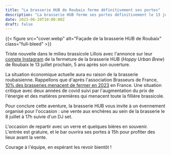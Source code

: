 ```yaml
---
title: "La brasserie HUB de Roubaix ferme définitivement ses portes"
description: "La brasserie HUB ferme ses portes définitivement le 13 juillet prochain, 5 ans après son ouverture à Roubaix."
date: 2023-06-20T10:00:00Z
draft: false
---
```


{{< figure src="cover.webp" alt="Façade de la brasserie HUB de Roubaix" class="full-bleed" >}}

Triste nouvelle dans le milieu brassicole Lillois avec l'annonce sur leur [compte Instagram](https://www.instagram.com/p/Ctgp6Eao3cQ/) de la fermeture de la brasserie HUB (*Hoppy Urban Brew*) de Roubaix le 13 juillet prochain, 5 ans après son ouverture.

La situation économique actuelle aura eu raison de la brasserie roubaisienne. Rappellons que d'après l'association Brasseurs de France, [10% des brasseries menacent de fermer en 2023](https://brasseurs-de-france.com/communication/2023/05/16/1-brasserie-sur-10-arreterait-son-activite-en-2023-ne-les-laissons-pas-disparaitre-sans-reagir/) en France. Une situation critique avec deux années de covid suivi par l'augmentation du prix de l'énergie et des matières premières qui menacent toute la fillière brassicole.

Pour conclure cette aventure, la brasserie HUB vous invite à un évennement organisé pour l'occasion : une vente aux enchères au sein de la brasserie le 8 juillet à 17h suivie d'un DJ set.

L'occasion de repartir avec un verre et quelques bières en souvenir. L'entrée est gratuire, et le bar ouvrira ses portes à 15h pour profiter des lieux avant la vente.

Courage à l'équipe, en espérant les revoir bientôt !